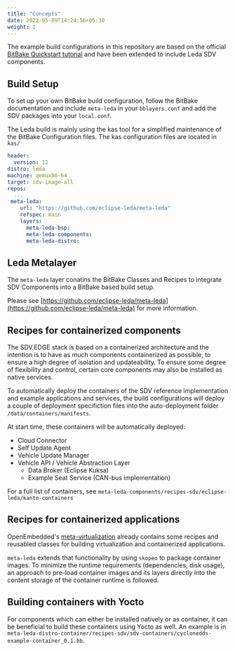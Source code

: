 ```yaml
---
title: "Concepts"
date: 2022-05-09T14:24:56+05:30
weight: 1
---
```


The example build configurations in this repository are based on the official [BitBake Quickstart tutorial](https://docs.yoctoproject.org/brief-yoctoprojectqs/index.html) and have been extended to include Leda SDV components.

## Build Setup

To set up your own BitBake build configuration, follow the BitBake documentation and include `meta-leda` in your `bblayers.conf` and add the SDV packages into your `local.conf`.

The Leda build is mainly using the kas tool for a simplified maintenance of the BitBake Configuration files. The kas configuration files are located in `kas/`

```yaml
header:
  version: 12
distro: leda
machine: qemux86-64
target: sdv-image-all
repos:
  ...
 meta-leda:
    url: "https://github.com/eclipse-leda/meta-leda"
    refspec: main
    layers:
      meta-leda-bsp:
      meta-leda-components:
      meta-leda-distro:
```

## Leda Metalayer

The `meta-leda` layer conatins the BitBake Classes and Recipes to integrate SDV Components into a BitBake based build setup.

Please see [https://github.com/eclipse-leda/meta-leda](https://github.com/eclipse-leda/meta-leda) for more information.

## Recipes for containerized components

The SDV.EDGE stack is based on a containerized architecture and the intention is to have as much components containerized as possible, to ensure a high degree of isolation and updateability. To ensure some degree of flexibility and control, certain core components may also be installed as native services.

To automatically deploy the containers of the SDV reference implementation and example applications and services, the build configurations will deploy a couple of deployment specifiction files into the auto-deployment folder `/data/containers/manifests`.

At start time, these containers will be automatically deployed:

- Cloud Connector
- Self Update Agent
- Vehicle Update Manager
- Vehicle API / Vehicle Abstraction Layer
  - Data Broker (Eclipse Kuksa)
  - Example Seat Service (CAN-bus implementation)

For a full list of containers, see `meta-leda-components/recipes-sdv/eclipse-leda/kanto-containers`

## Recipes for containerized applications

OpenEmbedded's [meta-virtualization](https://layers.openembedded.org/layerindex/branch/master/layer/meta-virtualization/) already contains some recipes and reusabled classes for building virtualization and containerized applications.

`meta-leda` extends that functionality by using `skopeo` to package container images. To minimize the runtime requirements (dependencies, disk usage), an approach to pre-load container images and its layers directly into the content storage of the container runtime is followed.

## Building containers with Yocto

For components which can either be installed natively or as container, it can be beneficial to build these containers using Yocto as well. An example is in `meta-leda-distro-container/recipes-sdv/sdv-containers/cyclonedds-example-container_0.1.bb`.
